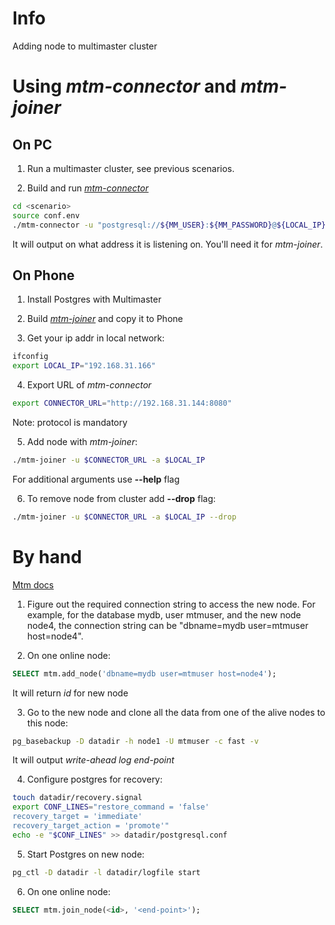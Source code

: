 # Info

Adding node to multimaster cluster

# Using _mtm-connector_ and _mtm-joiner_

## On PC

1. Run a multimaster cluster, see previous scenarios.

2. Build and run _[mtm-connector](../../mtm-connector)_
```bash
cd <scenario>
source conf.env
./mtm-connector -u "postgresql://${MM_USER}:${MM_PASSWORD}@${LOCAL_IP}:${MM_PORT1}/${MM_DB}?sslmode=disable"
```

It will output on what address it is listening on. You'll need it for _mtm-joiner_.

## On Phone

1. Install Postgres with Multimaster

2. Build _[mtm-joiner](../../mtm-joiner)_ and copy it to Phone

3. Get your ip addr in local network:
```bash
ifconfig
export LOCAL_IP="192.168.31.166"
```

4. Export URL of _mtm-connector_
```bash
export CONNECTOR_URL="http://192.168.31.144:8080"
```
Note: protocol is mandatory

5. Add node with _mtm-joiner_:
```bash
./mtm-joiner -u $CONNECTOR_URL -a $LOCAL_IP
```
For additional arguments use **--help** flag

6. To remove node from cluster add **--drop** flag:
```bash
./mtm-joiner -u $CONNECTOR_URL -a $LOCAL_IP --drop
```

# By hand

[Mtm docs](https://postgrespro.github.io/mmts/#multimaster-adding-new-nodes-to-the-cluster)

1. Figure out the required connection string to access the new node.
 For example, for the database mydb, user mtmuser, and the new node node4,
 the connection string can be "dbname=mydb user=mtmuser host=node4". 

2. On one online node:
```sql
SELECT mtm.add_node('dbname=mydb user=mtmuser host=node4');
```
It will return _id_ for new node

3. Go to the new node and clone all the data from one of the alive nodes to this node:
```bash
pg_basebackup -D datadir -h node1 -U mtmuser -c fast -v
```
It will output _write-ahead log end-point_

4. Configure postgres for recovery:
```bash
touch datadir/recovery.signal
export CONF_LINES="restore_command = 'false'
recovery_target = 'immediate'
recovery_target_action = 'promote'"
echo -e "$CONF_LINES" >> datadir/postgresql.conf
```

5. Start Postgres on new node:
```bash
pg_ctl -D datadir -l datadir/logfile start
```

6. On one online node:
```sql
SELECT mtm.join_node(<id>, '<end-point>');
```




